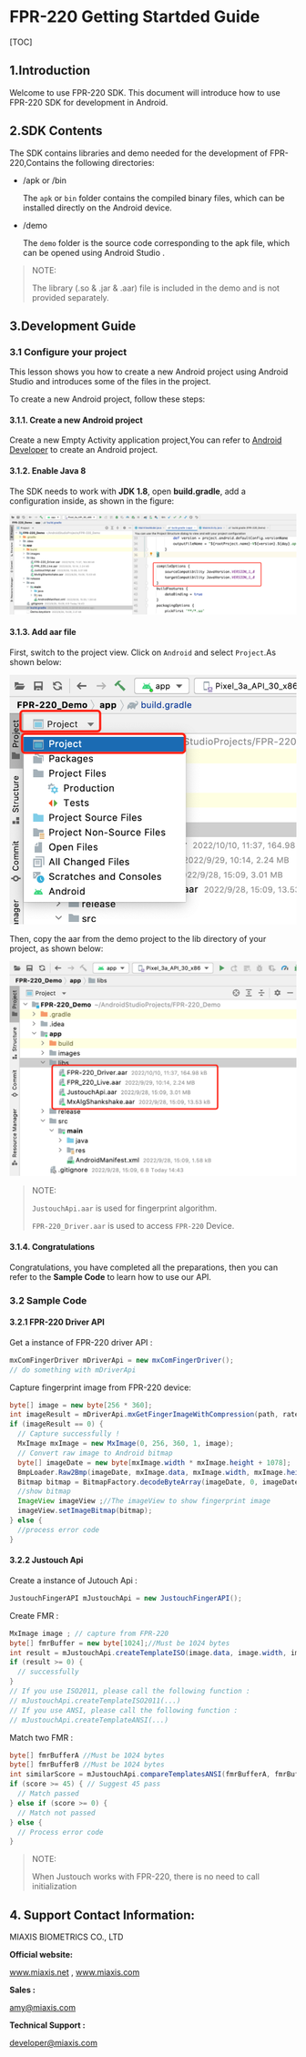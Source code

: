 # FPR-220 Getting Startded Guide

[TOC]

## 1.Introduction

Welcome to use FPR-220 SDK. This document will introduce how to use FPR-220 SDK for development in Android.



## 2.SDK Contents

The SDK contains libraries and demo needed for the development of FPR-220,Contains the following directories:

- /apk or /bin

  The `apk` or `bin` folder contains the compiled binary files, which can be installed directly on the Android device.

- /demo 

  The `demo` folder is the source code corresponding to the apk file, which can be opened using Android Studio . 

> NOTE:
>
> The library (.so & .jar & .aar) file is included in the demo and is not provided separately.



## 3.Development Guide

### 3.1 Configure your project

This lesson shows you how to create a new Android project using Android Studio and introduces some of the files in the project.

To create a new Android project, follow these steps:

#### 3.1.1.  Create a new Android project

Create a new Empty Activity application project,You can refer to [Android Developer](https://developer.android.com/) to create an Android project.

#### 3.1.2. Enable Java 8

The SDK needs to work with **JDK 1.8**, open **build.gradle**, add a configuration inside, as shown in the figure:

![enable java 8](./images/java8.png)



#### 3.1.3. Add aar file

First, switch to the project view. Click on `Android` and select `Project`.As shown below:

![Switch to project view](./images/project.png)

Then, copy the aar from the demo project to the lib directory of your project, as shown below:

![Copy jar](./images/libs.png)

> NOTE:
>
> `JustouchApi.aar` is used for fingerprint algorithm.
>
> `FPR-220_Driver.aar` is used to access `FPR-220` Device.

#### 3.1.4. Congratulations

Congratulations, you have completed all the preparations, then you can refer to the **Sample Code** to learn how to use our API.

### 3.2 Sample Code

#### 3.2.1 FPR-220 Driver API

Get a instance of FPR-220 driver API :
```java
mxComFingerDriver mDriverApi = new mxComFingerDriver();
// do something with mDriverApi
```

Capture fingerprint image from FPR-220 device:

```java
byte[] image = new byte[256 * 360];
int imageResult = mDriverApi.mxGetFingerImageWithCompression(path, rate, 5000, image);
if (imageResult == 0) {
  // Capture successfully !
  MxImage mxImage = new MxImage(0, 256, 360, 1, image);
  // Convert raw image to Android bitmap
  byte[] imageDate = new byte[mxImage.width * mxImage.height + 1078];
  BmpLoader.Raw2Bmp(imageDate, mxImage.data, mxImage.width, mxImage.height);
  Bitmap bitmap = BitmapFactory.decodeByteArray(imageDate, 0, imageDate.length);
  //show bitmap
  ImageView imageView ;//The imageView to show fingerprint image
  imageView.setImageBitmap(bitmap);
} else {
  //process error code 
}
```

#### 3.2.2 Justouch Api

Create a instance of Jutouch Api :

```java
JustouchFingerAPI mJustouchApi = new JustouchFingerAPI();
```

Create FMR : 

```java
MxImage image ; // capture from FPR-220
byte[] fmrBuffer = new byte[1024];//Must be 1024 bytes
int result = mJustouchApi.createTemplateISO(image.data, image.width, image.height, fmrBuffer);
if (result >= 0) {
  // successfully
}
// If you use ISO2011, please call the following function :
// mJustouchApi.createTemplateISO2011(...)
// If you use ANSI, please call the following function :
// mJustouchApi.createTemplateANSI(...)
```

Match two FMR : 

```java
byte[] fmrBufferA //Must be 1024 bytes
byte[] fmrBufferB //Must be 1024 bytes
int similarScore = mJustouchApi.compareTemplatesANSI(fmrBufferA, fmrBufferB);
if (score >= 45) { // Suggest 45 pass
  // Match passed
} else if (score >= 0) {
  // Match not passed
} else {
  // Process error code 
}

```

> NOTE: 
>
> When Justouch works with FPR-220, there is no need to call initialization



## 4. Support Contact Information:

MIAXIS BIOMETRICS CO., LTD



**Official website:**

www.miaxis.net , www.miaxis.com

**Sales :**

amy@miaxis.com

**Technical Support :**

developer@miaxis.com

